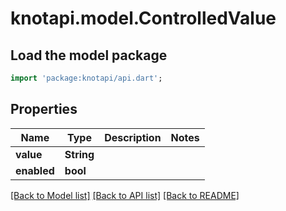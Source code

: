 # knotapi.model.ControlledValue

## Load the model package
```dart
import 'package:knotapi/api.dart';
```

## Properties
Name | Type | Description | Notes
------------ | ------------- | ------------- | -------------
**value** | **String** |  | 
**enabled** | **bool** |  | 

[[Back to Model list]](../README.md#documentation-for-models) [[Back to API list]](../README.md#documentation-for-api-endpoints) [[Back to README]](../README.md)


